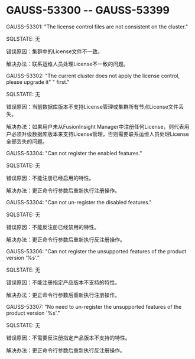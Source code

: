# GAUSS-53300 -- GAUSS-53399<a name="ZH-CN_TOPIC_0302073219"></a>



GAUSS-53301: "The license control files are not consistent on the cluster."

SQLSTATE: 无

错误原因：集群中的License文件不一致。

解决办法：联系运维人员处理License不一致的问题。

GAUSS-53302: "The current cluster does not apply the license control, please upgrade it"       " first."

SQLSTATE: 无

错误原因：当前数据库版本不支持License管理或集群所有节点License文件丢失。

解决办法：如果用户未从FusionInsight Manager中注册任何License，则代表用户必须升级数据库版本来支持License管理，否则需要联系运维人员处理License全部丢失的问题。



GAUSS-53304: "Can not register the enabled features."

SQLSTATE: 无

错误原因：不能注册已经启用的特性。

解决办法：更正命令行参数后重新执行注册操作。

GAUSS-53304: "Can not un-register the disabled features."

SQLSTATE: 无

错误原因：不能反注册已经禁用的特性。

解决办法：更正命令行参数后重新执行反注册操作。

GAUSS-53306: "Can not register the unsupported features of the product version '%s'."

SQLSTATE: 无

错误原因：不能注册指定产品版本不支持的特性。

解决办法：更正命令行参数后重新执行注册操作。

GAUSS-53307: "No need to un-register the unsupported features of the product version '%s'."

SQLSTATE: 无

错误原因：不需要反注册指定产品版本不支持的特性。

解决办法：更正命令行参数后重新执行反注册操作。

